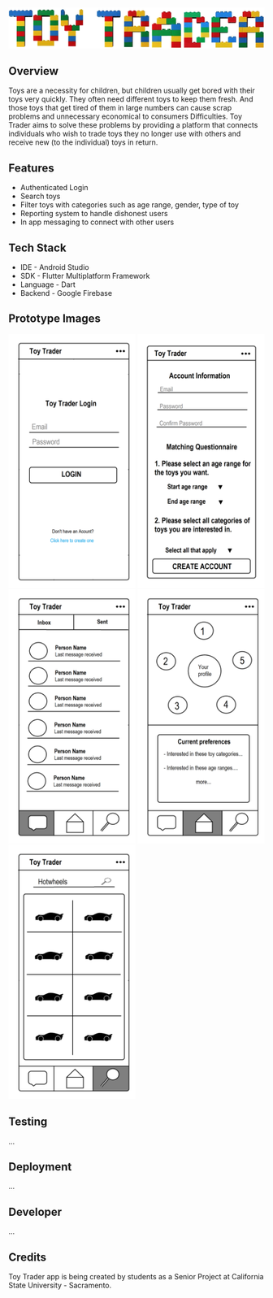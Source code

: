 
![](readmeImages/logo.png)

## Overview

Toys are a necessity for children, but children usually get bored with their toys very quickly. They often need different toys to keep them fresh. And those toys that get tired of them in large numbers can cause scrap problems and unnecessary economical to consumers Difficulties. Toy Trader aims to solve these problems by providing a platform that connects individuals who wish to trade toys they no longer use with others and receive new (to the individual) toys in return.

## Features

- Authenticated Login
- Search toys
- Filter toys with categories such as age range, gender, type of toy
- Reporting system to handle dishonest users
- In app messaging to connect with other users

## Tech Stack

-  IDE - Android Studio
-  SDK - Flutter Multiplatform Framework
-  Language - Dart
-  Backend - Google Firebase

## Prototype Images
<img src="https://github.com/JiahaoSac/ToyTraderApp-master/blob/master/readmeImages/prototype01.png" width="250"> 
<img src="https://github.com/JiahaoSac/ToyTraderApp-master/blob/master/readmeImages/prototype02.png" width="250">
<img src="https://github.com/JiahaoSac/ToyTraderApp-master/blob/master/readmeImages/prototype03.png" width="250">
<img src="https://github.com/JiahaoSac/ToyTraderApp-master/blob/master/readmeImages/prototype04.png" width="250">
<img src="https://github.com/JiahaoSac/ToyTraderApp-master/blob/master/readmeImages/prototype05.png" width="250">

## Testing
...

## Deployment
...

## Developer
...

## Credits

Toy Trader app is being created by students as a Senior Project at California State University - Sacramento. 

